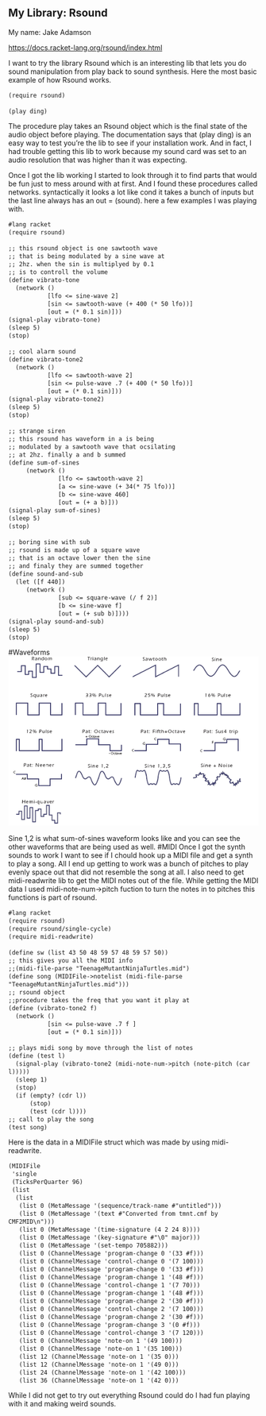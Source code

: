 ## My Library: Rsound
My name: Jake Adamson

https://docs.racket-lang.org/rsound/index.html

I want to try the library Rsound which is an interesting lib that lets you do sound manipulation from play back to sound synthesis. 
Here the most basic example of how Rsound works.

```racket
(require rsound)
 
(play ding)
```
The procedure play takes an Rsound object which is the final state of the audio object before playing. The documentation says that (play ding) is an easy way to test you’re the lib to see if your installation work. And in fact, I had trouble getting this lib to work because my sound card was set to an audio resolution that was higher than it was expecting. 

Once I got the lib working I started to look through it to find parts that would be fun just to mess around with at first. And I found these procedures called networks. syntactically it looks a lot like cond it takes a bunch of inputs but the last line always has an out = (sound). here a few examples I was playing with.

```racket
#lang racket
(require rsound)

;; this rsound object is one sawtooth wave
;; that is being modulated by a sine wave at
;; 2hz. when the sin is multiplyed by 0.1
;; is to controll the volume
(define vibrato-tone
  (network ()
           [lfo <= sine-wave 2]
           [sin <= sawtooth-wave (+ 400 (* 50 lfo))]
           [out = (* 0.1 sin)]))
(signal-play vibrato-tone)
(sleep 5)
(stop)

;; cool alarm sound
(define vibrato-tone2
  (network ()
           [lfo <= sawtooth-wave 2]
           [sin <= pulse-wave .7 (+ 400 (* 50 lfo))]
           [out = (* 0.1 sin)]))
(signal-play vibrato-tone2)
(sleep 5)
(stop)

;; strange siren
;; this rsound has waveform in a is being
;; modulated by a sawtooth wave that ocsilating
;; at 2hz. finally a and b summed
(define sum-of-sines
     (network ()
              [lfo <= sawtooth-wave 2]
              [a <= sine-wave (+ 34(* 75 lfo))]
              [b <= sine-wave 460]
              [out = (+ a b)]))
(signal-play sum-of-sines)
(sleep 5)
(stop)

;; boring sine with sub
;; rsound is made up of a square wave
;; that is an octave lower then the sine
;; and finaly they are summed together
(define sound-and-sub
  (let ([f 440])
     (network ()
              [sub <= square-wave (/ f 2)]
              [b <= sine-wave f]
              [out = (+ sub b)])))
(signal-play sound-and-sub)
(sleep 5)
(stop)
```
#Waveforms
![alt text][wave]

Sine 1,2 is what sum-of-sines waveform looks like and you can see the other waveforms that are being used as well.
#MIDI
Once I got the synth sounds to work I want to see if I chould hook up a MIDI file and get a synth to play a song. All I end up getting to work was a bunch of pitches to play evenly space out that did not resemble the song at all. I also need to get midi-readwrite lib to get the MIDI notes out of the file. While getting the MIDI data I used midi-note-num->pitch fuction to turn the notes in to pitches this functions is part of rsound.

```racket
#lang racket
(require rsound)
(require rsound/single-cycle)
(require midi-readwrite)

(define sw (list 43 50 48 59 57 48 59 57 50))
;; this gives you all the MIDI info
;;(midi-file-parse "TeenageMutantNinjaTurtles.mid")
(define song (MIDIFile->notelist (midi-file-parse "TeenageMutantNinjaTurtles.mid")))
;; rsound object
;;procedure takes the freq that you want it play at
(define (vibrato-tone2 f)
  (network ()
           [sin <= pulse-wave .7 f ]
           [out = (* 0.1 sin)]))

;; plays midi song by move through the list of notes
(define (test l)
  (signal-play (vibrato-tone2 (midi-note-num->pitch (note-pitch (car l)))))
  (sleep 1)
  (stop)
  (if (empty? (cdr l))
      (stop)
      (test (cdr l))))
;; call to play the song      
(test song)
```
Here is the data in a MIDIFile struct which was made by using midi-readwrite.
```racket
(MIDIFile
 'single
 (TicksPerQuarter 96)
 (list
  (list
   (list 0 (MetaMessage '(sequence/track-name #"untitled")))
   (list 0 (MetaMessage '(text #"Converted from tmnt.cmf by CMF2MID\n")))
   (list 0 (MetaMessage '(time-signature (4 2 24 8))))
   (list 0 (MetaMessage '(key-signature #"\0" major)))
   (list 0 (MetaMessage '(set-tempo 705882)))
   (list 0 (ChannelMessage 'program-change 0 '(33 #f)))
   (list 0 (ChannelMessage 'control-change 0 '(7 100)))
   (list 0 (ChannelMessage 'program-change 0 '(33 #f)))
   (list 0 (ChannelMessage 'program-change 1 '(48 #f)))
   (list 0 (ChannelMessage 'control-change 1 '(7 70)))
   (list 0 (ChannelMessage 'program-change 1 '(48 #f)))
   (list 0 (ChannelMessage 'program-change 2 '(30 #f)))
   (list 0 (ChannelMessage 'control-change 2 '(7 100)))
   (list 0 (ChannelMessage 'program-change 2 '(30 #f)))
   (list 0 (ChannelMessage 'program-change 3 '(0 #f)))
   (list 0 (ChannelMessage 'control-change 3 '(7 120)))
   (list 0 (ChannelMessage 'note-on 1 '(49 100)))
   (list 0 (ChannelMessage 'note-on 1 '(35 100)))
   (list 12 (ChannelMessage 'note-on 1 '(35 0)))
   (list 12 (ChannelMessage 'note-on 1 '(49 0)))
   (list 24 (ChannelMessage 'note-on 1 '(42 100)))
   (list 36 (ChannelMessage 'note-on 1 '(42 0)))
   ```
While I did not get to try out everything Rsound could do I had fun playing with it and making weird sounds.

<!-- Links -->
[schedule]: https://github.com/oplS17projects/FP-Schedule
[markdown]: https://help.github.com/articles/markdown-basics/
[forking]: https://guides.github.com/activities/forking/
[ref-clone]: http://gitref.org/creating/#clone
[ref-commit]: http://gitref.org/basic/#commit
[ref-push]: http://gitref.org/remotes/#push
[pull-request]: https://help.github.com/articles/creating-a-pull-request
[wave]: https://github.com/Jake-The-Human/FP1/blob/master/LFO.ht2.gif


